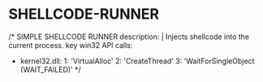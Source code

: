 # SHELLCODE-RUNNER

/*	SIMPLE SHELLCODE RUNNER
description: |
	Injects shellcode into the current process.
key win32 API calls:
  - kernel32.dll:
    1: 'VirtualAlloc'
    2: 'CreateThread'
    3: 'WaitForSingleObject (WAIT_FAILED)'
*/
